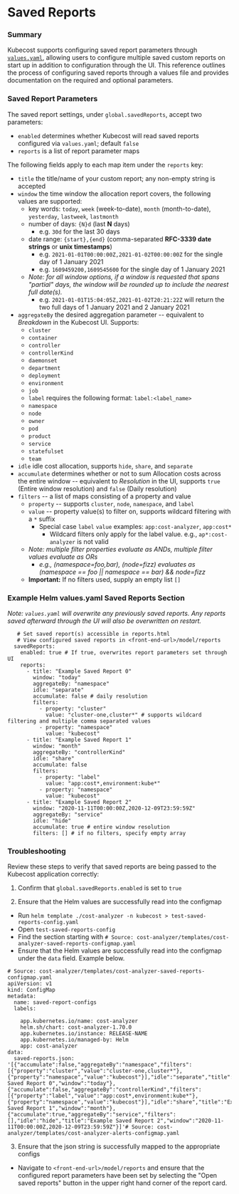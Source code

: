 Saved Reports
=============

### Summary

Kubecost supports configuring saved report parameters through [`values.yaml`](https://github.com/kubecost/cost-analyzer-helm-chart/blob/master/cost-analyzer/values.yaml), allowing users to configure multiple saved custom reports on start up in addition to configuration through the UI. This reference outlines the process of configuring saved reports through a values file and provides documentation on the required and optional parameters.
  
### Saved Report Parameters  
  
The saved report settings, under `global.savedReports`, accept two parameters:

* `enabled` determines whether Kubecost will read saved reports configured via `values.yaml`; default `false`   
* `reports` is a list of report parameter maps
    
The following fields apply to each map item under the `reports` key:

* `title` the title/name of your custom report; any non-empty string is accepted
* `window` the time window the allocation report covers, the following values are supported:
	* key words: `today`, `week` (week-to-date), `month` (month-to-date), `yesterday`, `lastweek`, `lastmonth`
	* number of days: `{N}d` (last **N** days)
		* e.g. `30d` for the last 30 days
	* date range: `{start},{end}` (comma-separated **RFC-3339 date strings** or **unix timestamps**)
		* e.g. `2021-01-01T00:00:00Z,2021-01-02T00:00:00Z` for the single day of 1 January 2021
		* e.g. `1609459200,1609545600` for the single day of 1 January 2021
	* _Note: for all window options, if a window is requested that spans "partial" days, the window will be rounded up to include the nearest full date(s)._
		* e.g. `2021-01-01T15:04:05Z,2021-01-02T20:21:22Z` will return the two full days of 1 January 2021 and 2 January 2021
* `aggregateBy` the desired aggregation parameter -- equivalent to *Breakdown* in the Kubecost UI. Supports:
  * `cluster`
  * `container`
  * `controller`
  * `controllerKind`
  * `daemonset`
  * `department`
  * `deployment`
  * `environment`
  * `job`
  * `label` requires the following format: `label:<label_name>`
  * `namespace`
  * `node`
  * `owner`
  * `pod`
  * `product`
  * `service`
  * `statefulset`
  * `team`
* `idle` idle cost allocation, supports `hide`, `share`, and `separate`
* `accumulate` determines whether or not to sum Allocation costs across the entire window -- equivalent to *Resolution* in the UI, supports `true` (Entire window resolution) and `false` (Daily resolution)
* `filters` -- a list of maps consisting of a property and value
	* `property` -- supports `cluster`, `node`, `namespace`, and `label`
	* `value` -- property value(s) to filter on, supports wildcard filtering with a `*` suffix
		* Special case `label` `value` examples: `app:cost-analyzer`, `app:cost*`
			* Wildcard filters only apply for the label value. e.g., `ap*:cost-analyzer` is not valid
	* *Note: multiple filter properties evaluate as ANDs, multiple filter values evaluate as ORs*
		* *e.g., (namespace=foo,bar), (node=fizz) evaluates as (namespace == foo || namespace == bar) && node=fizz*
	* **Important:** If no filters used, supply an empty list `[]`

### Example Helm values.yaml Saved Reports Section

*Note: `values.yaml` will overwrite any previously saved reports. Any reports saved afterward through the UI will also be overwritten on restart.*

```
   # Set saved report(s) accessible in reports.html
   # View configured saved reports in <front-end-url>/model/reports
  savedReports:
    enabled: true # If true, overwrites report parameters set through UI
    reports:
      - title: "Example Saved Report 0"
        window: "today"
        aggregateBy: "namespace"
        idle: "separate"
        accumulate: false # daily resolution
        filters:
          - property: "cluster"
            value: "cluster-one,cluster*" # supports wildcard filtering and multiple comma separated values
          - property: "namespace"
            value: "kubecost"
      - title: "Example Saved Report 1"
        window: "month"
        aggregateBy: "controllerKind"
        idle: "share"
        accumulate: false
        filters:
          - property: "label"
            value: "app:cost*,environment:kube*"
          - property: "namespace"
            value: "kubecost"
      - title: "Example Saved Report 2"
        window: "2020-11-11T00:00:00Z,2020-12-09T23:59:59Z"
        aggregateBy: "service"
        idle: "hide"
        accumulate: true # entire window resolution
        filters: [] # if no filters, specify empty array

```

### Troubleshooting

Review these steps to verify that saved reports are being passed to the Kubecost application correctly:

1. Confirm that `global.savedReports.enabled` is set to `true`

2. Ensure that the Helm values are successfully read into the configmap

-   Run `helm template ./cost-analyzer -n kubecost > test-saved-reports-config.yaml`
-   Open `test-saved-reports-config`
-   Find the section starting with `# Source: cost-analyzer/templates/cost-analyzer-saved-reports-configmap.yaml`
-   Ensure that the Helm values are successfully read into the configmap under the `data` field. Example below.

```
# Source: cost-analyzer/templates/cost-analyzer-saved-reports-configmap.yaml
apiVersion: v1
kind: ConfigMap
metadata:
  name: saved-report-configs
  labels:
    
    app.kubernetes.io/name: cost-analyzer
    helm.sh/chart: cost-analyzer-1.70.0
    app.kubernetes.io/instance: RELEASE-NAME
    app.kubernetes.io/managed-by: Helm
    app: cost-analyzer
data:
  saved-reports.json: '[{"accumulate":false,"aggregateBy":"namespace","filters":[{"property":"cluster","value":"cluster-one,cluster*"},{"property":"namespace","value":"kubecost"}],"idle":"separate","title":"Example Saved Report 0","window":"today"},{"accumulate":false,"aggregateBy":"controllerKind","filters":[{"property":"label","value":"app:cost*,environment:kube*"},{"property":"namespace","value":"kubecost"}],"idle":"share","title":"Example Saved Report 1","window":"month"},{"accumulate":true,"aggregateBy":"service","filters":[],"idle":"hide","title":"Example Saved Report 2","window":"2020-11-11T00:00:00Z,2020-12-09T23:59:59Z"}]'# Source: cost-analyzer/templates/cost-analyzer-alerts-configmap.yaml
```

3. Ensure that the json string is successfully mapped to the appropriate configs

-   Navigate to `<front-end-url>/model/reports` and ensure that the configured report parameters have been set by selecting the "Open saved reports" button in the upper right hand corner of the report card.

<!--- {"article":"4407595977879","section":"4402815656599","permissiongroup":"1500001277122"} --->